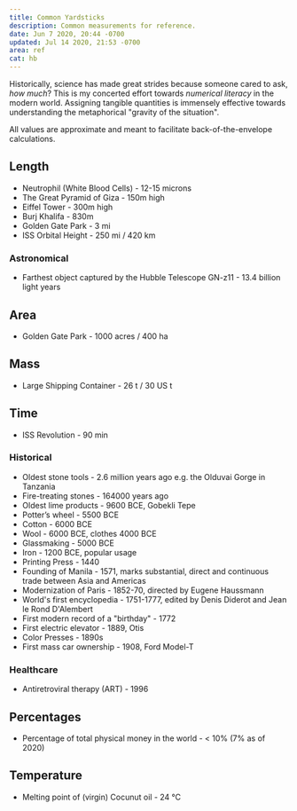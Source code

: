 ```yaml
---
title: Common Yardsticks
description: Common measurements for reference.
date: Jun 7 2020, 20:44 -0700
updated: Jul 14 2020, 21:53 -0700
area: ref
cat: hb
---
```


Historically, science has made great strides because someone cared to ask,
_how much_? This is my concerted effort towards _numerical literacy_ in the modern
world. Assigning tangible quantities is immensely effective towards understanding
the metaphorical "gravity of the situation".

All values are approximate and meant to facilitate back-of-the-envelope calculations.

## Length

- Neutrophil (White Blood Cells) - 12-15 microns
- The Great Pyramid of Giza - 150m high
- Eiffel Tower - 300m high
- Burj Khalifa - 830m
- Golden Gate Park - 3 mi
- ISS Orbital Height - 250 mi / 420 km

### Astronomical

- Farthest object captured by the Hubble Telescope GN-z11 - 13.4 billion light years

## Area

- Golden Gate Park - 1000 acres / 400 ha

## Mass

- Large Shipping Container - 26 t / 30 US t

## Time

- ISS Revolution - 90 min

### Historical

- Oldest stone tools - 2.6 million years ago e.g. the Olduvai Gorge in Tanzania
- Fire-treating stones - 164000 years ago
- Oldest lime products - 9600 BCE, Gobekli Tepe
- Potter’s wheel - 5500 BCE
- Cotton - 6000 BCE
- Wool - 6000 BCE, clothes 4000 BCE
- Glassmaking - 5000 BCE
- Iron - 1200 BCE, popular usage
- Printing Press - 1440
- Founding of Manila - 1571, marks substantial, direct and continuous trade between Asia and Americas
- Modernization of Paris - 1852-70, directed by Eugene Haussmann
- World's first encyclopedia - 1751-1777, edited by Denis Diderot and Jean le Rond D'Alembert
- First modern record of a "birthday" - 1772
- First electric elevator - 1889, Otis
- Color Presses - 1890s
- First mass car ownership - 1908, Ford Model-T

### Healthcare

- Antiretroviral therapy (ART) - 1996

## Percentages

- Percentage of total physical money in the world - < 10% (7% as of 2020)

## Temperature

- Melting point of (virgin) Cocunut oil - 24 °C

